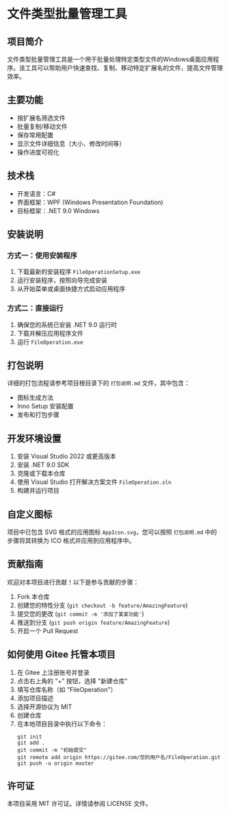 # 文件类型批量管理工具

## 项目简介

文件类型批量管理工具是一个用于批量处理特定类型文件的Windows桌面应用程序。该工具可以帮助用户快速查找、复制、移动特定扩展名的文件，提高文件管理效率。

## 主要功能

- 按扩展名筛选文件
- 批量复制/移动文件
- 保存常用配置
- 显示文件详细信息（大小、修改时间等）
- 操作进度可视化

## 技术栈

- 开发语言：C#
- 界面框架：WPF (Windows Presentation Foundation)
- 目标框架：.NET 9.0 Windows

## 安装说明

### 方式一：使用安装程序

1. 下载最新的安装程序 `FileOperationSetup.exe`
2. 运行安装程序，按照向导完成安装
3. 从开始菜单或桌面快捷方式启动应用程序

### 方式二：直接运行

1. 确保您的系统已安装 .NET 9.0 运行时
2. 下载并解压应用程序文件
3. 运行 `FileOperation.exe`

## 打包说明

详细的打包流程请参考项目根目录下的 `打包说明.md` 文件，其中包含：

- 图标生成方法
- Inno Setup 安装配置
- 发布和打包步骤

## 开发环境设置

1. 安装 Visual Studio 2022 或更高版本
2. 安装 .NET 9.0 SDK
3. 克隆或下载本仓库
4. 使用 Visual Studio 打开解决方案文件 `FileOperation.sln`
5. 构建并运行项目

## 自定义图标

项目中已包含 SVG 格式的应用图标 `AppIcon.svg`，您可以按照 `打包说明.md` 中的步骤将其转换为 ICO 格式并应用到应用程序中。

## 贡献指南

欢迎对本项目进行贡献！以下是参与贡献的步骤：

1. Fork 本仓库
2. 创建您的特性分支 (`git checkout -b feature/AmazingFeature`)
3. 提交您的更改 (`git commit -m '添加了某某功能'`)
4. 推送到分支 (`git push origin feature/AmazingFeature`)
5. 开启一个 Pull Request

## 如何使用 Gitee 托管本项目

1. 在 Gitee 上注册账号并登录
2. 点击右上角的 "+" 按钮，选择 "新建仓库"
3. 填写仓库名称（如 "FileOperation"）
4. 添加项目描述
5. 选择开源协议为 MIT
6. 创建仓库
7. 在本地项目目录中执行以下命令：
   ```
   git init
   git add .
   git commit -m "初始提交"
   git remote add origin https://gitee.com/您的用户名/FileOperation.git
   git push -u origin master
   ```

## 许可证

本项目采用 MIT 许可证。详情请参阅 LICENSE 文件。